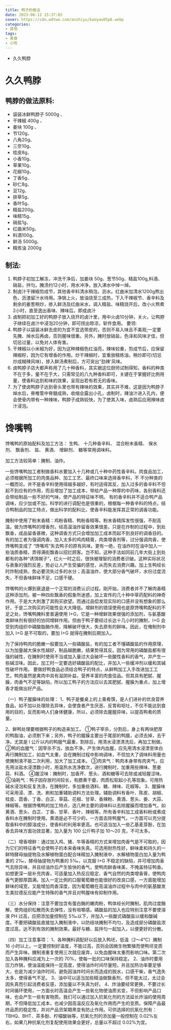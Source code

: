 ```yaml
---
title: 鸭子的做法
date: 2023-06-12 15:37:03
cover: https://cdn.wdtwo.com/anzhiyu/kaoyao85p6.webp
categories:
- 其他
tags:
- 美食
- 小吃
---
```

- 久久鸭脖
<!--more-->
# 久久鸭脖

## 鸭脖的做法原料:
- 袋装冰鲜鸭脖子 5000g 、
- 干辣椒 400g 、
- 姜块 100g 、
- 节120g、
- 八角20g、
- 三奈10g、
- 桂皮8g、
- 小香10g、
- 草果10g、
- 花椒10g、
- 丁香5g、
- 砂仁8g、
- 豆12g、
- 排草5g、
- 香叶5g、
- 精盐200g、
- 味精15g、
- 硝盐1g、
- 红曲米50g、
- 料酒100g、
- 鲜汤 5000g、
- 精炼油 2000g 

## 制法:
1. 鸭脖子初加工解冻，冲洗干净后，加姜块 50g、葱节50g、精盐100g,料酒、硝盐，拌匀。腌渍约12小时，用水冲净，放入沸水中悼一焯。
2. 制卤汁干辣椒剪成节，其他香辛料清水稍泡，沥水。红曲米加清水1200g熬出色，沥渣留汁水待用。净锅上火，放油烧至三成热，下入干辣椒节、香辛料及剩余的姜葱稍炒，掺入鲜汤及红曲米水，调入精盐、味精烧开后，改小火熬煮2小时，直至逸出香味、辣味后，即成卤汁
3. 卤制把初加工好的鸭脖子放入烧开的卤汁里，用中火卤10分钟，关火，让鸭脖子继续在卤汁中浸泡20分钟，即可捞出晾凉，斩件食用。
要领:
1. 鸭脖子以袋装冰鲜去皮的为宜不宜选带皮的，否则不易入味且不美观;一定要先腌、焯水后再卤，否则腥味很重。另外，腌时放硝盐，色泽和风味才佳，但切忌过量，以免对人体有害。
2. 干辣椒以小米椒为好，因为这种辣椒色红油亮，辣味较重，剪成节后，应保留辣椒籽，因为它有增香的作用。炒干辣椒时，宜重放精练油，稍炒即可(切忌炒成糊辣风味)，掺入鲜汤煮制后，方可突出“劲辣'风味。
3. 卤鸭脖子店大都声称用了几十种香料，其实据这位厨师试制得知，香料的种类不在于多，量不在于大，只需常见的八九种香料即可，关键在于掌握好比例用量，使香料达到和味的效果，呈现出若有若无的香味。
4. 为了使卤鸭脖子达到骨头里也带有辣味的效果，其实并不难，这是因为鸭脖子焯水后，脊椎管中脊髓成熟，收缩会露出小孔，卤制时，辣油汁进入孔内，便会使骨内带有一种辣味，鸭脖子成熟较快，为了使其入味，卤熟后应用辣味卤汁浸泡。


# 馋嘴鸭

馋嘴鸭的原始配料及加工方法：
生鸭、
十几种香辛料、
混合粉末香精、
保水剂、
飘香剂、
盐、
黄酒、
增鲜剂、
糖等常用调味料。 
 
加工方法较简单：腌制、油炸。

一些馋嘴鸭加工者制做香料水要加入十几种或几十种中药性香辛料。肉食品加工，必须根据所加工的肉类品种、加工工艺、最终口味来选择香辛料，不
不分种类的一概而论。并不是香辛料使用得越多越好，有时适得其反，加入过多的香辛料不但起不到应有的作用，而且增加了加工成本，带给产品一种厚的中药味，各别香料还会带给制品一些不好的气味，使产品的特征味不明。
有的香辛料并不适合鸭产品调味，应少加或不加。科学的进行调配也是很重的，根椐每一种香辛料的特点，结合鸭制品的加工特点，做出科学的配料比，使香辛料能发挥其正常的调香功能。 

腌制中使用了粉末香精：鸡粉香精、鸭粉香精等。粉末香精挥发性很强，不耐高温。做为馋嘴鸭的增香剂，经高温油炸留香效果很差。只是在炸制的过程中，到处飘香，成品留香甚微，这种调香方式只会增加加工成本而起不到良好的调香目的。 有的加工者为强调肉香，加入太多的鸡肉精膏，肉类增香剂等，过分强调肉香，使馋嘴鸭变成了 “馋嘴鸡”失去鸭子的原有风味。更有一绝，在油炸时在油中加入一些油质香精，弄得满街飘香以招拦顾客。岂不知，这种手法如同前几年大街上到处都有的各种“诱饵幌子”，红火一时之后，很快被理智的消费者识破。这种实际状况与表象的强烈反差，势必让人产生受骗的感觉，从而失去消费兴趣。加上生鸭经长时炸制成熟，势必要流失过多的水分；高温油炸，使大部分香气破坏，水份过度流失，不但香味鲜味不足，口感干硬。 
 
馋嘴鸭的火爆到衰退是一个正常的消费认识过程。刚开始，消费者并不了解肉香精这种添加剂。被一种四处飘香的假象所迷惑，加上宣传的几十种中草药配料的神奇作用。于是大大刺激了其购买欲望。而通过品偿发现实际的口感并没有想象的那么好，于是二次购买的可能性会大大降低。增鲜剂的错误使用也是原馋嘴鸭配料的不足之处，馋嘴鸭腌料里普遍使用 I+G，它是一种增鲜效果很强的添加剂，与氨基酸类鲜味剂有很好的协同增鲜作用。但由于鸭子要经过长达十几小时的腌制，I+G 会受到肉组织中磷酸脂酶作用，降解破坏很大，失去原有的鲜味。因此，在俺制剂中加入 I+G 是不可取的，要加 I+G 就得在腌制后期加入。 
 
为了保持鸭肉的脆嫩一般要加入一些磷酸盐，有的加工者不懂磷酸盐的作用原理，以为加量越大保水性越好，制品越脆嫩，结果势得其反。因为常用的磷酸盐都有很强的碱性，在腌制时使用不当或加入量过大会破坏一些酸性香料的香气，并产生一些碱涩味。因此，加工时一定要选好磷酸盐的配比，并加入一些缓冲剂以缓和其碱性破坏作用。 
要做好鸭食品必须结合鸭子的特点，从鲜鸭加工入手改进加工工艺。鸭肉虽然是禽肉中具有滋阴补益，营养丰富的肉食佳品。但其具有肥腻、腥臊，肉香气不足等缺陷，所以加工鸭子的方法应以去其肥腻、腥臊为重点，加上增香才能做出好产品。 

 （一）鸭子腥臊味的处理：
1、鸭子是餐桌上的上乘肴馔，是人们进补的优良营养食品，如不加以处理除去异味，会使食者产生厌恶、反胃和呕吐，不仅不能达到食用的目的，反而影响人们身体健康，所以，必须除去腥膻异味，以提高鸭肴的质量。 
 
2、鲜鸭处理要根据鸭子的构造来加工。 
①鸭子宰杀，分割后，身上有两块肥厚的鸭脂油，必须剔下来；另外，鸭子的腥臊主要出于尾部的鸭膻，必须去掉，去干净。尤其是 l 公斤以内的鸭膻气最重，割除后，用清水浸漂清洗后，再加工制做。 
②鸭的血腥气：因宰杀不当，放血不净，产生体内血腥，应先用清水浸漂至体白再行腌制加工，如血气太重，会在腌制过程中影响调味，不但加大了调味料用量也使腌制液不能二次利用，加大了加工成本。 
③肉夹气：鸭肉本身带有肉夹气，应先用淡盐水浸漂数小时，用温热水洗净数次，进行腌制时，加重用些辣味、葱姜蒜、料酒。 
④腥涩味：腌制时，加香芹、葱头、酒和糖等可去除或减轻腥涩味。 
⑤油耗气：鸭子因存放时间较长，有膘黄干瘪，肉质松软起小孔等现象。可用热碱水浸泡和反复洗涤，在腌制时，多加重些酒料、糖、辣味、花椒等。 
3、腥臊味可采用浸、漂、洗、刷和加重辅助调料方法处理。辅助调料有香叶、陈皮、胡椒、桂皮、茴香、丁香、白芷、草菇、花椒、甘草、香辣粉、黄酒、葱头、姜、大蒜、辣椒等。根据馋嘴鸭的加工特点，选几种主要的调味料以去除腥臊而增加香气，如黄酒、葱头、白芷、丁香、甘草、香叶、辣椒等。所有香辛料加工成香料粉或煮成香料水在腌制时使用。黄酒是必不可少的，一方面去除鸭腥气，一方面可以充分提取香料中的醇溶成分，使香料的利用率更高。也可适当加入一些乙基麦芽酚，在加香去异味方面功效显著，加入量为 100 公斤鸭子加 10～20 克，不可太多。 
 
（二）增香增鲜：通过加入鸡、猪、牛等香精的方式来增加肉香气是不可取的，因为它们的特征香气会使鸭子的本来香味失真。可选用耐热性好，鲜味柔和持久的一鲜特酵母抽提物及水解植物蛋白配合味精加入腌制液中，水解植物蛋白加入量为鸭重的 2‰，酵母抽提物为鸭重的 5‰，以克服 I+G 不稳定的缺陷，并可增加肉香气去除异味，并且经油炸后产生愉快的香气，使鸭肉鲜香味美，不掩盖特征鸭香。如想更深一层补充肉香，可适量加入热反应稳定、香气自然的肉类增香膏，使鸭肉香气更醇厚圆满。加入一定比例的口服葡萄糖也能很好的改良口感，一方面能增加鲜味的域宽，又能增加肉香深度，因为葡萄糖在高温油炸过程中与肉中的氨基酸发生美拉德反应能产生特殊的香气并且对鸭腥味有抑制作用。
 
（三）水分保持：注意不要加含有蛋白酶的嫩肉粉，鸭体经长时腌制，肌肉过度酶解，使肉组织松散而失去弹性，没有咀嚼感。磷酸盐的加入也应特别注意不要使溶液 PH 过高，应把添加量控制在 5‰以下，并加入一些酸式磷酸盐以缓和酸碱度。不要把磷酸盐直接加入腌制液中，以防结块腌制不均匀，及造成部分磷酸盐浓度过高，达不到有效的腌制效果。最好与糖、盐拌匀一起加入，以便更好的分散。 

（四）加工注意事项： 
1、各种腌料调配好以后放入鸭坯，低温（2～4℃）腌制 16 小时以上。一定要控制好温度，不能过高，否则会因微生物繁殖而使鸭坯变质而产生异味。腌制液重复使用三次就应废弃，以免血腥味太重而影响口味。第二次加入各种腌料应减为上一次的 70%，使每一批的口味保持稳定。 
2、油炸时要用压力炸锅，使油温能保持一定高度，使得油炸时间尽量短。并且加热功率要足够大，也是为减少油炸时间，避免因油炸时间长而造成的脱水，口感干柴，香气逸失太多，使得香气不足。 
3、油中可以适当加些精油做飘香剂，但不能太过，太过会因失真而引起消费者反感，添加量以不失真为好。 
4、炸油要经常更换，不要过长时间循环使用，一方面长时高温会产生一些氧化物使油质劣变，不但影响产品口味，也会产生一些有害物质。我们可以通过加入抗氧化剂的方法延长炸油的使用周期，不但降低加工成本，也减少因高温反应及氧化作用而产生的变质。保障产品最终品质的稳定性，并对产品货架期黑变有防止作用。可供选择的抗氧化剂有：TBHQ、BHT、茶多酚、柠檬酸钠等，抗氧化剂的添加量一般控制在 0.02%左右，如果几种抗氧化剂复配使用效果会更好，总量以不超过 0.02%为宜。 







